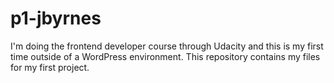 # p1-jbyrnes
I'm doing the frontend developer course through Udacity and this is my first time outside of a WordPress environment. This repository contains my files for my first project. 
